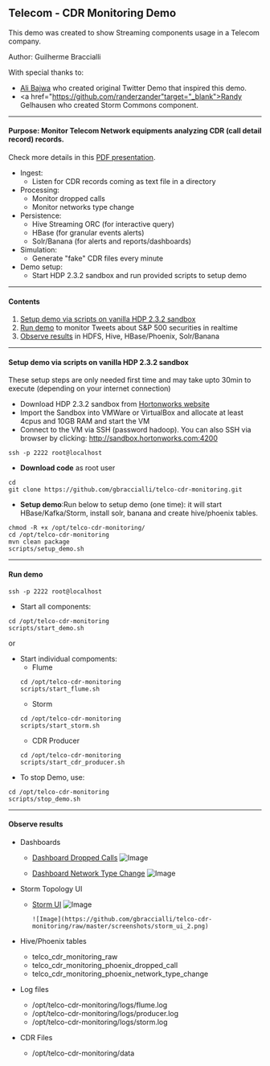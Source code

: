 ## Telecom - CDR Monitoring Demo

This demo was created to show Streaming components usage in a Telecom company.

Author: Guilherme Braccialli

With special thanks to:
  - <a href="https://github.com/abajwa-hw" target="_blank">Ali Bajwa</a> who created original Twitter Demo that inspired this demo.
  - <a href="https://github.com/randerzander"target="_blank">Randy Gelhausen</a> who created Storm Commons component.

------------------

#### Purpose: Monitor Telecom Network equipments analyzing CDR (call detail record) records.

Check more details in this [PDF presentation](https://github.com/gbraccialli/telco-cdr-monitoring/raw/master/docs/CDR-Monitoring-Demo.pdf).

- Ingest: 
  - Listen for CDR records coming as text file in a directory
- Processing:
  - Monitor dropped calls
  - Monitor networks type change
- Persistence:
  - Hive Streaming ORC (for interactive query) 
  - HBase (for granular events alerts)
  - Solr/Banana (for alerts and reports/dashboards)
- Simulation:
  -  Generate "fake" CDR files every minute 
- Demo setup:
  - Start HDP 2.3.2 sandbox and run provided scripts to setup demo 

------------------
	
#### Contents

1. [Setup demo via scripts on vanilla HDP 2.3.2 sandbox](https://github.com/gbraccialli/telco-cdr-monitoring#setup-demo-via-scripts-on-vanilla-hdp-232-sandbox)
2. [Run demo](https://github.com/gbraccialli/telco-cdr-monitoring#run-demo) to monitor Tweets about S&P 500 securities in realtime
3. [Observe results](https://github.com/gbraccialli/telco-cdr-monitoring#observe-results) in HDFS, Hive, HBase/Phoenix, Solr/Banana

---------------------

#### Setup demo via scripts on vanilla HDP 2.3.2 sandbox

These setup steps are only needed first time and may take upto 30min to execute (depending on your internet connection)

- Download HDP 2.3.2 sandbox from [Hortonworks website](http://hortonworks.com/products/hortonworks-sandbox/) 
- Import the Sandbox into VMWare or VirtualBox and allocate at least 4cpus and 10GB RAM and start the VM
- Connect to the VM via SSH (password hadoop). You can also SSH via browser by clicking: http://sandbox.hortonworks.com:4200
```
ssh -p 2222 root@localhost
```

- **Download code** as root user
```
cd
git clone https://github.com/gbraccialli/telco-cdr-monitoring.git	
```

- **Setup demo**:Run below to setup demo (one time): it will start HBase/Kafka/Storm, install solr, banana and create hive/phoenix tables.
```
chmod -R +x /opt/telco-cdr-monitoring/
cd /opt/telco-cdr-monitoring
mvn clean package
scripts/setup_demo.sh
```

---------------------

#### Run demo

```
ssh -p 2222 root@localhost
```

- Start all components:
```
cd /opt/telco-cdr-monitoring
scripts/start_demo.sh
```
or 
- Start individual compoments:
  - Flume
  ```
  cd /opt/telco-cdr-monitoring
  scripts/start_flume.sh
  ```
  - Storm
  ```
  cd /opt/telco-cdr-monitoring
  scripts/start_storm.sh
  ```
  - CDR Producer
  ```
  cd /opt/telco-cdr-monitoring
  scripts/start_cdr_producer.sh
  ```
- To stop Demo, use:
```
cd /opt/telco-cdr-monitoring
scripts/stop_demo.sh
```

---------------------

#### Observe results

- Dashboards
  - <a href="http://localhost:8983/solr/banana/index.html#/dashboard/file/droppedcalls.json" target="_blank"> Dashboard Dropped Calls</a>
        ![Image](https://github.com/gbraccialli/telco-cdr-monitoring/raw/master/screenshots/dropped_call_dashboard.png)

  - <a href="http://localhost:8983/solr/banana/index.html#/dashboard/file/networktypechange.json" target="_blank"> Dashboard Network Type Change</a>
        ![Image](https://github.com/gbraccialli/telco-cdr-monitoring/raw/master/screenshots/network_change_dashboard.png)
 
- Storm Topology UI
  - <a href="http://localhost:8744/index.html" target="_blank"> Storm UI</a>
        ![Image](https://github.com/gbraccialli/telco-cdr-monitoring/raw/master/screenshots/storm_ui_1.png)

        ![Image](https://github.com/gbraccialli/telco-cdr-monitoring/raw/master/screenshots/storm_ui_2.png)

- Hive/Phoenix tables
  - telco_cdr_monitoring_raw
  - telco_cdr_monitoring_phoenix_dropped_call
  - telco_cdr_monitoring_phoenix_network_type_change

- Log files
  - /opt/telco-cdr-monitoring/logs/flume.log
  - /opt/telco-cdr-monitoring/logs/producer.log
  - /opt/telco-cdr-monitoring/logs/storm.log

- CDR Files
  - /opt/telco-cdr-monitoring/data
  
